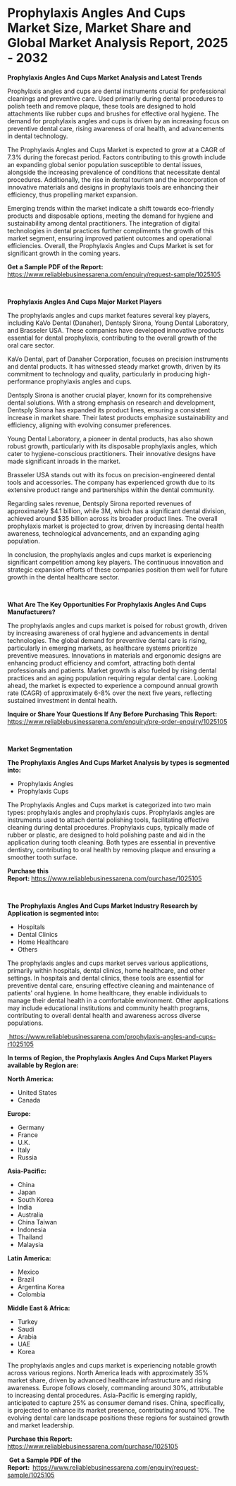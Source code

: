 <p><h1>Prophylaxis Angles And Cups Market Size, Market Share and Global Market Analysis Report, 2025 - 2032</h1></p><p><strong>Prophylaxis Angles And Cups Market Analysis and Latest Trends</strong></p>
<p><p>Prophylaxis angles and cups are dental instruments crucial for professional cleanings and preventive care. Used primarily during dental procedures to polish teeth and remove plaque, these tools are designed to hold attachments like rubber cups and brushes for effective oral hygiene. The demand for prophylaxis angles and cups is driven by an increasing focus on preventive dental care, rising awareness of oral health, and advancements in dental technology.</p><p>The Prophylaxis Angles and Cups Market is expected to grow at a CAGR of 7.3% during the forecast period. Factors contributing to this growth include an expanding global senior population susceptible to dental issues, alongside the increasing prevalence of conditions that necessitate dental procedures. Additionally, the rise in dental tourism and the incorporation of innovative materials and designs in prophylaxis tools are enhancing their efficiency, thus propelling market expansion.</p><p>Emerging trends within the market indicate a shift towards eco-friendly products and disposable options, meeting the demand for hygiene and sustainability among dental practitioners. The integration of digital technologies in dental practices further compliments the growth of this market segment, ensuring improved patient outcomes and operational efficiencies. Overall, the Prophylaxis Angles and Cups Market is set for significant growth in the coming years.</p></p>
<p><strong>Get a Sample PDF of the Report:&nbsp;</strong> <a href="https://www.reliablebusinessarena.com/enquiry/request-sample/1025105?utm_campaign=2524&utm_medium=2&utm_source=Github&utm_content=ia&utm_term=18042025&utm_id=prophylaxis-angles-and-cups">https://www.reliablebusinessarena.com/enquiry/request-sample/1025105</a></p>
<p>&nbsp;</p>
<p><strong>Prophylaxis Angles And Cups Major Market Players</strong></p>
<p><p>The prophylaxis angles and cups market features several key players, including KaVo Dental (Danaher), Dentsply Sirona, Young Dental Laboratory, and Brasseler USA. These companies have developed innovative products essential for dental prophylaxis, contributing to the overall growth of the oral care sector.</p><p>KaVo Dental, part of Danaher Corporation, focuses on precision instruments and dental products. It has witnessed steady market growth, driven by its commitment to technology and quality, particularly in producing high-performance prophylaxis angles and cups.</p><p>Dentsply Sirona is another crucial player, known for its comprehensive dental solutions. With a strong emphasis on research and development, Dentsply Sirona has expanded its product lines, ensuring a consistent increase in market share. Their latest products emphasize sustainability and efficiency, aligning with evolving consumer preferences.</p><p>Young Dental Laboratory, a pioneer in dental products, has also shown robust growth, particularly with its disposable prophylaxis angles, which cater to hygiene-conscious practitioners. Their innovative designs have made significant inroads in the market.</p><p>Brasseler USA stands out with its focus on precision-engineered dental tools and accessories. The company has experienced growth due to its extensive product range and partnerships within the dental community.</p><p>Regarding sales revenue, Dentsply Sirona reported revenues of approximately $4.1 billion, while 3M, which has a significant dental division, achieved around $35 billion across its broader product lines. The overall prophylaxis market is projected to grow, driven by increasing dental health awareness, technological advancements, and an expanding aging population.</p><p>In conclusion, the prophylaxis angles and cups market is experiencing significant competition among key players. The continuous innovation and strategic expansion efforts of these companies position them well for future growth in the dental healthcare sector.</p></p>
<p>&nbsp;</p>
<p><strong>What Are The Key Opportunities For Prophylaxis Angles And Cups Manufacturers?</strong></p>
<p><p>The prophylaxis angles and cups market is poised for robust growth, driven by increasing awareness of oral hygiene and advancements in dental technologies. The global demand for preventive dental care is rising, particularly in emerging markets, as healthcare systems prioritize preventive measures. Innovations in materials and ergonomic designs are enhancing product efficiency and comfort, attracting both dental professionals and patients. Market growth is also fueled by rising dental practices and an aging population requiring regular dental care. Looking ahead, the market is expected to experience a compound annual growth rate (CAGR) of approximately 6-8% over the next five years, reflecting sustained investment in dental health.</p></p>
<p><strong>Inquire or Share Your Questions If Any Before Purchasing This Report:</strong> <a href="https://www.reliablebusinessarena.com/enquiry/pre-order-enquiry/1025105?utm_campaign=2524&utm_medium=2&utm_source=Github&utm_content=ia&utm_term=18042025&utm_id=prophylaxis-angles-and-cups">https://www.reliablebusinessarena.com/enquiry/pre-order-enquiry/1025105</a></p>
<p>&nbsp;</p>
<p><strong>Market Segmentation</strong></p>
<p><strong>The Prophylaxis Angles And Cups Market Analysis by types is segmented into:</strong></p>
<p><ul><li>Prophylaxis Angles</li><li>Prophylaxis Cups</li></ul></p>
<p><p>The Prophylaxis Angles and Cups market is categorized into two main types: prophylaxis angles and prophylaxis cups. Prophylaxis angles are instruments used to attach dental polishing tools, facilitating effective cleaning during dental procedures. Prophylaxis cups, typically made of rubber or plastic, are designed to hold polishing paste and aid in the application during tooth cleaning. Both types are essential in preventive dentistry, contributing to oral health by removing plaque and ensuring a smoother tooth surface.</p></p>
<p><strong>Purchase this Report:&nbsp;</strong><a href="https://www.reliablebusinessarena.com/purchase/1025105?utm_campaign=2524&utm_medium=2&utm_source=Github&utm_content=ia&utm_term=18042025&utm_id=prophylaxis-angles-and-cups">https://www.reliablebusinessarena.com/purchase/1025105</a></p>
<p>&nbsp;</p>
<p><strong>The Prophylaxis Angles And Cups Market Industry Research by Application is segmented into:</strong></p>
<p><ul><li>Hospitals</li><li>Dental Clinics</li><li>Home Healthcare</li><li>Others</li></ul></p>
<p><p>The prophylaxis angles and cups market serves various applications, primarily within hospitals, dental clinics, home healthcare, and other settings. In hospitals and dental clinics, these tools are essential for preventive dental care, ensuring effective cleaning and maintenance of patients' oral hygiene. In home healthcare, they enable individuals to manage their dental health in a comfortable environment. Other applications may include educational institutions and community health programs, contributing to overall dental health and awareness across diverse populations.</p></p>
<p><a href="https://www.reliablebusinessarena.com/prophylaxis-angles-and-cups-r1025105?utm_campaign=2524&utm_medium=2&utm_source=Github&utm_content=ia&utm_term=18042025&utm_id=prophylaxis-angles-and-cups">&nbsp;https://www.reliablebusinessarena.com/prophylaxis-angles-and-cups-r1025105</a></p>
<p><strong>In terms of Region, the Prophylaxis Angles And Cups Market Players available by Region are:</strong></p>
<p>
    <p> <strong> North America: </strong>
        <ul>
            <li>United States</li>
            <li>Canada</li>
        </ul>
        </p> 
    <p> <strong> Europe: </strong>
        <ul>
            <li>Germany</li>
            <li>France</li>
            <li>U.K.</li>
            <li>Italy</li>
            <li>Russia</li>
        </ul>
        </p> 
    <p> <strong> Asia-Pacific: </strong>
        <ul>
            <li>China</li>
            <li>Japan</li>
            <li>South Korea</li>
            <li>India</li>
            <li>Australia</li>
            <li>China Taiwan</li>
            <li>Indonesia</li>
            <li>Thailand</li>
            <li>Malaysia</li>
        </ul>
        </p> 
    <p> <strong> Latin America: </strong>
        <ul>
            <li>Mexico</li>
            <li>Brazil</li>
            <li>Argentina Korea</li>
            <li>Colombia</li>
        </ul>
        </p> 
    <p> <strong> Middle East & Africa: </strong>
        <ul>
            <li>Turkey</li>
            <li>Saudi</li>
            <li>Arabia</li>
            <li>UAE</li>
            <li>Korea</li>
        </ul>
    </p>
    </p>
<p><p>The prophylaxis angles and cups market is experiencing notable growth across various regions. North America leads with approximately 35% market share, driven by advanced healthcare infrastructure and rising awareness. Europe follows closely, commanding around 30%, attributable to increasing dental procedures. Asia-Pacific is emerging rapidly, anticipated to capture 25% as consumer demand rises. China, specifically, is projected to enhance its market presence, contributing around 10%. The evolving dental care landscape positions these regions for sustained growth and market leadership.</p></p>
<p><strong>Purchase this Report: </strong><a href="https://www.reliablebusinessarena.com/purchase/1025105?utm_campaign=2524&utm_medium=2&utm_source=Github&utm_content=ia&utm_term=18042025&utm_id=prophylaxis-angles-and-cups">https://www.reliablebusinessarena.com/purchase/1025105</a></p>
<p>&nbsp;<strong>Get a Sample PDF of the Report:&nbsp;&nbsp;</strong><a href="https://www.reliablebusinessarena.com/enquiry/request-sample/1025105?utm_campaign=2524&utm_medium=2&utm_source=Github&utm_content=ia&utm_term=18042025&utm_id=prophylaxis-angles-and-cups">https://www.reliablebusinessarena.com/enquiry/request-sample/1025105</a></p>
<p><strong></strong></p>
<p><p></p><p></p><p></p></p>